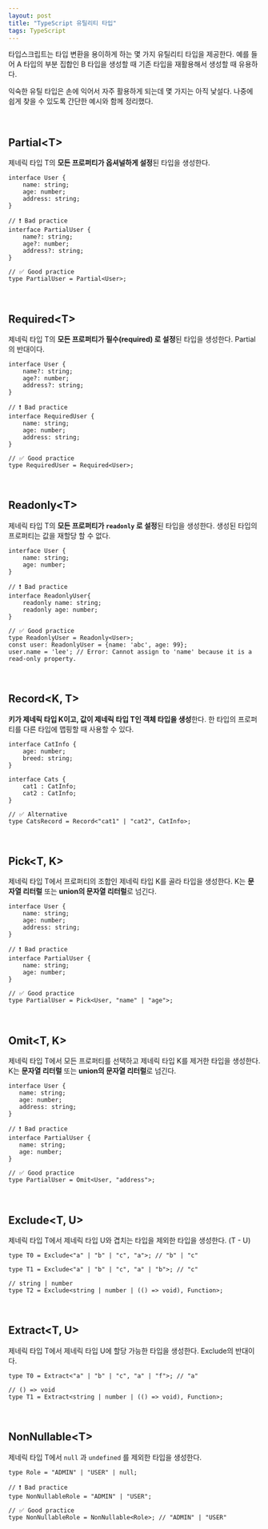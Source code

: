 ```yaml
---
layout: post
title: "TypeScript 유틸리티 타입"
tags: TypeScript
---
```


타입스크립트는 타입 변환을 용이하게 하는 몇 가지 유틸리티 타입을 제공한다. 예를 들어 A 타입의 부분 집합인 B 타입을 생성할 때 기존 타입을 재활용해서 생성할 때 유용하다.

익숙한 유틸 타입은 손에 익어서 자주 활용하게 되는데 몇 가지는 아직 낯설다. 나중에 쉽게 찾을 수 있도록 간단한 예시와 함께 정리했다.

<br>

## Partial\<T>

제네릭 타입 T의 **모든 프로퍼티가 옵셔널하게 설정**된 타입을 생성한다. 

```tsx
interface User {
    name: string; 
    age: number;
    address: string;
}

// ❗ Bad practice
interface PartialUser {
    name?: string;
    age?: number;
    address?: string;
}

// ✅ Good practice
type PartialUser = Partial<User>; 
```

<br>

## Required\<T>

제네릭 타입 T의 **모든 프로퍼티가 필수(required) 로 설정**된 타입을 생성한다. Partial의 반대이다. 

```tsx
interface User {
    name?: string;
    age?: number;
    address?: string;
}

// ❗ Bad practice
interface RequiredUser {
    name: string;
    age: number;
    address: string;
}

// ✅ Good practice
type RequiredUser = Required<User>; 
```
<br> 

## Readonly\<T>

제네릭 타입 T의 **모든 프로퍼티가 `readonly` 로 설정**된 타입을 생성한다. 생성된 타입의 프로퍼티는 값을 재할당 할 수 없다. 

```tsx
interface User {
    name: string;
    age: number;
}

// ❗ Bad practice
interface ReadonlyUser{
    readonly name: string;
    readonly age: number;
}

// ✅ Good practice
type ReadonlyUser = Readonly<User>; 
const user: ReadonlyUser = {name: 'abc', age: 99}; 
user.name = 'lee'; // Error: Cannot assign to 'name' because it is a read-only property.
```

<br>

## Record<K, T>

**키가 제네릭 타입 K이고, 값이 제네릭 타입 T인 객체 타입을 생성**한다. 한 타입의 프로퍼티를 다른 타입에 맵핑할 때 사용할 수 있다.

```tsx
interface CatInfo {
    age: number;
    breed: string;
}

interface Cats {
    cat1 : CatInfo;
    cat2 : CatInfo; 
}

// ✅ Alternative
type CatsRecord = Record<"cat1" | "cat2", CatInfo>;
```
<br>

## Pick<T, K>
제네릭 타입 T에서 프로퍼티의 조합인 제네릭 타입 K를 골라 타입을 생성한다. K는 **문자열 리터럴** 또는 **union의 문자열 리터럴**로 넘긴다.

```tsx
interface User {
    name: string;
    age: number;
    address: string;
}

// ❗ Bad practice
interface PartialUser {
    name: string;
    age: number;
}

// ✅ Good practice 
type PartialUser = Pick<User, "name" | "age">;
```
<br>

## Omit<T, K>

제네릭 타입 T에서 모든 프로퍼티를 선택하고 제네릭 타입 K를 제거한 타입을 생성한다. K는 **문자열 리터럴** 또는 **union의 문자열 리터럴**로 넘긴다.

```tsx
interface User {
   name: string;
   age: number;
   address: string;
}

// ❗ Bad practice
interface PartialUser {
   name: string;
   age: number;
}

// ✅ Good practice
type PartialUser = Omit<User, "address">;
```
<br>

## Exclude<T, U>

제네릭 타입 T에서 제네릭 타입 U와 겹치는 타입을 제외한 타입을 생성한다. (T - U)

```tsx
type T0 = Exclude<"a" | "b" | "c", "a">; // "b" | "c"
     
type T1 = Exclude<"a" | "b" | "c", "a" | "b">; // "c"
     
// string | number
type T2 = Exclude<string | number | (() => void), Function>;
```
<br>

## Extract<T, U>

제네릭 타입 T에서 제네릭 타입 U에 할당 가능한 타입을 생성한다. Exclude의 반대이다.

```tsx
type T0 = Extract<"a" | "b" | "c", "a" | "f">; // "a"
     
// () => void
type T1 = Extract<string | number | (() => void), Function>;
```

<br>

## NonNullable\<T>

제네릭 타입 T에서 `null` 과 `undefined` 를 제외한 타입을 생성한다.
```tsx
type Role = "ADMIN" | "USER" | null;

// ❗ Bad practice
type NonNullableRole = "ADMIN" | "USER";

// ✅ Good practice 
type NonNullableRole = NonNullable<Role>; // "ADMIN" | "USER"
```